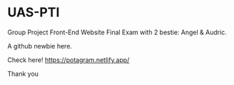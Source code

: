 # UAS-PTI
Group Project Front-End Website Final Exam with 2 bestie: Angel &amp; Audric.


A github newbie here.

Check here! https://potagram.netlify.app/

Thank you
